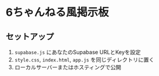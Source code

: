 # 6ちゃんねる風掲示板
## セットアップ
1. `supabase.js` にあなたのSupabase URLとKeyを設定
2. `style.css`, `index.html`, `app.js` を同じディレクトリに置く
3. ローカルサーバーまたはホスティングで公開
